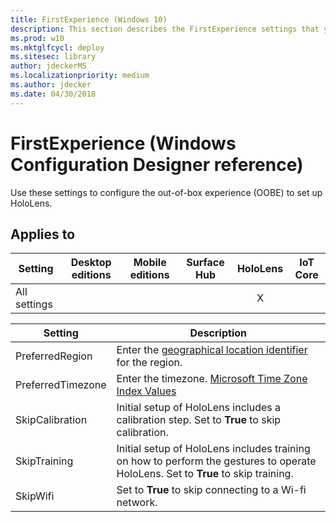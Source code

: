 ```yaml
---
title: FirstExperience (Windows 10)
description: This section describes the FirstExperience settings that you can configure in provisioning packages for Windows 10 using Windows Configuration Designer.
ms.prod: w10
ms.mktglfcycl: deploy
ms.sitesec: library
author: jdeckerMS
ms.localizationpriority: medium
ms.author: jdecker
ms.date: 04/30/2018
---
```


# FirstExperience (Windows Configuration Designer reference)

Use these settings to configure the out-of-box experience (OOBE) to set up HoloLens. 

## Applies to

| Setting   | Desktop editions | Mobile editions | Surface Hub | HoloLens | IoT Core |
| --- | :---: | :---: | :---: | :---: | :---: |
| All settings |   |  |  | X |  |

Setting | Description
--- | ---
PreferredRegion | Enter the [geographical location identifier](https://msdn.microsoft.com/library/windows/desktop/dd374073.aspx) for the region.
PreferredTimezone | Enter the timezone. [Microsoft Time Zone Index Values](https://msdn.microsoft.com/library/ms912391.aspx)
SkipCalibration | Initial setup of HoloLens includes a calibration step. Set to **True** to skip calibration.
SkipTraining | Initial setup of HoloLens includes training on how to perform the gestures to operate HoloLens. Set to **True** to skip training. 
SkipWifi | Set to **True** to skip connecting to a Wi-fi network.

